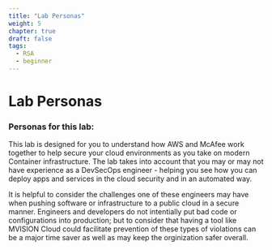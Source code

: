 ```yaml
---
title: "Lab Personas"
weight: 5
chapter: true
draft: false
tags:
  - RSA
  - beginner
---
```


# Lab Personas

### Personas for this lab: 
This lab is designed for you to understand how AWS and McAfee work together to help secure your cloud environments as you take on modern Container infrastructure. The lab takes into account that you may or may not have experience as a DevSecOps engineer - helping you see how you can deploy apps and services in the cloud security and in an automated way. 

It is helpful to consider the challenges one of these engineers may have when pushing software or infrastructure to a public cloud in a secure manner. Engineers and developers do not intentially put bad code or configurations into production; but to consider that having a tool like MVISION Cloud could facilitate prevention of these types of violations can be a major time saver as well as may keep the orginization safer overall. 
